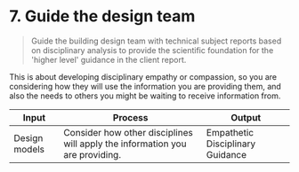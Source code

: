 # 7. Guide the design team
> Guide the building design team with technical subject reports based on disciplinary analysis to provide the scientific foundation for the 'higher level' guidance in the client report.

This  is about developing disciplinary empathy or compassion, so you are considering how they will use the information you are providing them, and also the needs to others you might be waiting to receive information from.

| Input | Process | Output |
|-------|---------|--------|
| Design models   | Consider how other disciplines will apply the information you are providing.      | Empathetic Disciplinary Guidance     |



